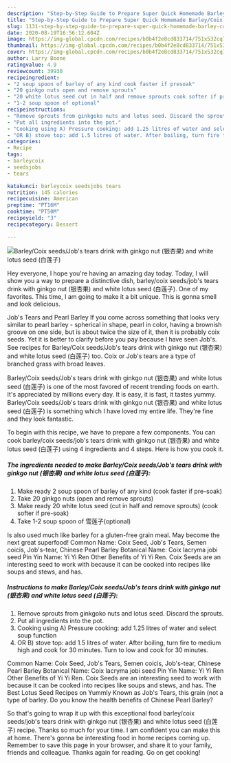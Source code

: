```yaml
---
description: "Step-by-Step Guide to Prepare Super Quick Homemade Barley/Coix seeds/Job&amp;#39;s tears drink with ginkgo nut (银杏果) and white lotus seed (白莲子)"
title: "Step-by-Step Guide to Prepare Super Quick Homemade Barley/Coix seeds/Job&amp;#39;s tears drink with ginkgo nut (银杏果) and white lotus seed (白莲子)"
slug: 1131-step-by-step-guide-to-prepare-super-quick-homemade-barley-coix-seeds-job-and-39-s-tears-drink-with-ginkgo-nut-and-white-lotus-seed
date: 2020-08-19T16:56:12.604Z
image: https://img-global.cpcdn.com/recipes/b0b4f2e8cd833714/751x532cq70/barleycoix-seedsjobs-tears-drink-with-ginkgo-nut-银杏果-and-white-lotus-seed-白莲子-recipe-main-photo.jpg
thumbnail: https://img-global.cpcdn.com/recipes/b0b4f2e8cd833714/751x532cq70/barleycoix-seedsjobs-tears-drink-with-ginkgo-nut-银杏果-and-white-lotus-seed-白莲子-recipe-main-photo.jpg
cover: https://img-global.cpcdn.com/recipes/b0b4f2e8cd833714/751x532cq70/barleycoix-seedsjobs-tears-drink-with-ginkgo-nut-银杏果-and-white-lotus-seed-白莲子-recipe-main-photo.jpg
author: Larry Boone
ratingvalue: 4.9
reviewcount: 39930
recipeingredient:
- "2 soup spoon of barley of any kind cook faster if presoak"
- "20 ginkgo nuts open and remove sprouts"
- "20 white lotus seed cut in half and remove sprouts cook softer if presoak"
- "1-2 soup spoon of optional"
recipeinstructions:
- "Remove sprouts from ginkgoko nuts and lotus seed. Discard the sprouts."
- "Put all ingredients into the pot."
- "Cooking using A) Pressure cooking: add 1.25 litres of water and select soup function"
- "OR B) stove top: add 1.5 litres of water. After boiling, turn fire to medium high and cook for 30 minutes. Turn to low and cook for 30 minutes."
categories:
- Recipe
tags:
- barleycoix
- seedsjobs
- tears

katakunci: barleycoix seedsjobs tears 
nutrition: 145 calories
recipecuisine: American
preptime: "PT16M"
cooktime: "PT50M"
recipeyield: "3"
recipecategory: Dessert

---
```



![Barley/Coix seeds/Job&#39;s tears drink with ginkgo nut (银杏果) and white lotus seed (白莲子)](https://img-global.cpcdn.com/recipes/b0b4f2e8cd833714/751x532cq70/barleycoix-seedsjobs-tears-drink-with-ginkgo-nut-银杏果-and-white-lotus-seed-白莲子-recipe-main-photo.jpg)

Hey everyone, I hope you're having an amazing day today. Today, I will show you a way to prepare a distinctive dish, barley/coix seeds/job&#39;s tears drink with ginkgo nut (银杏果) and white lotus seed (白莲子). One of my favorites. This time, I am going to make it a bit unique. This is gonna smell and look delicious.

Job&#39;s Tears and Pearl Barley If you come across something that looks very similar to pearl barley - spherical in shape, pearl in color, having a brownish groove on one side, but is about twice the size of it, then it is probably coix seeds. Yet it is better to clarify before you pay because I have seen Job&#39;s. See recipes for Barley/Coix seeds/Job&#39;s tears drink with ginkgo nut (银杏果) and white lotus seed (白莲子) too. Coix or Job&#39;s tears are a type of branched grass with broad leaves.

Barley/Coix seeds/Job&#39;s tears drink with ginkgo nut (银杏果) and white lotus seed (白莲子) is one of the most favored of recent trending foods on earth. It's appreciated by millions every day. It is easy, it is fast, it tastes yummy. Barley/Coix seeds/Job&#39;s tears drink with ginkgo nut (银杏果) and white lotus seed (白莲子) is something which I have loved my entire life. They're fine and they look fantastic.


To begin with this recipe, we have to prepare a few components. You can cook barley/coix seeds/job&#39;s tears drink with ginkgo nut (银杏果) and white lotus seed (白莲子) using 4 ingredients and 4 steps. Here is how you cook it.

<!--inarticleads1-->

##### The ingredients needed to make Barley/Coix seeds/Job&#39;s tears drink with ginkgo nut (银杏果) and white lotus seed (白莲子):

1. Make ready 2 soup spoon of barley of any kind (cook faster if pre-soak)
1. Take 20 ginkgo nuts (open and remove sprouts)
1. Make ready 20 white lotus seed (cut in half and remove sprouts) (cook softer if pre-soak)
1. Take 1-2 soup spoon of 雪莲子(optional)


Is also used much like barley for a gluten-free grain meal. May become the next great superfood! Common Name: Coix Seed, Job&#39;s Tears, Semen coicis, Job&#39;s-tear, Chinese Pearl Barley Botanical Name: Coix lacryma jobi seed Pin Yin Name: Yi Yi Ren Other Benefits of Yi Yi Ren. Coix Seeds are an interesting seed to work with because it can be cooked into recipes like soups and stews, and has. 

<!--inarticleads2-->

##### Instructions to make Barley/Coix seeds/Job&#39;s tears drink with ginkgo nut (银杏果) and white lotus seed (白莲子):

1. Remove sprouts from ginkgoko nuts and lotus seed. Discard the sprouts.
1. Put all ingredients into the pot.
1. Cooking using A) Pressure cooking: add 1.25 litres of water and select soup function
1. OR B) stove top: add 1.5 litres of water. After boiling, turn fire to medium high and cook for 30 minutes. Turn to low and cook for 30 minutes.


Common Name: Coix Seed, Job&#39;s Tears, Semen coicis, Job&#39;s-tear, Chinese Pearl Barley Botanical Name: Coix lacryma jobi seed Pin Yin Name: Yi Yi Ren Other Benefits of Yi Yi Ren. Coix Seeds are an interesting seed to work with because it can be cooked into recipes like soups and stews, and has. The Best Lotus Seed Recipes on Yummly Known as Job&#39;s Tears, this grain (not a type of barley. Do you know the health benefits of Chinese Pearl Barley? 

So that's going to wrap it up with this exceptional food barley/coix seeds/job&#39;s tears drink with ginkgo nut (银杏果) and white lotus seed (白莲子) recipe. Thanks so much for your time. I am confident you can make this at home. There's gonna be interesting food in home recipes coming up. Remember to save this page in your browser, and share it to your family, friends and colleague. Thanks again for reading. Go on get cooking!
